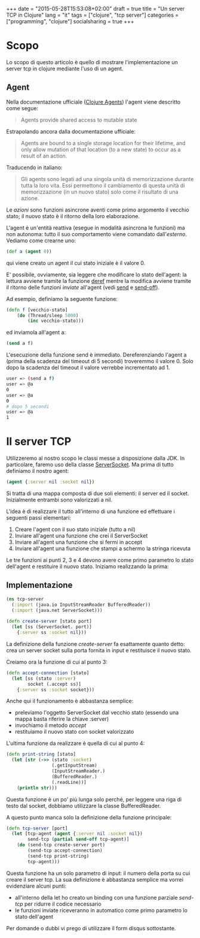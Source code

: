 +++
date = "2015-05-28T15:53:08+02:00"
draft = true
title = "Un server TCP in Clojure"
lang = "it"
tags = ["clojure", "tcp server"]
categories = ["programming", "clojure"]
socialsharing = true
+++

# Scopo
Lo scopo di questo articolo è quello di mostrare l'implementazione un server tcp in clojure mediante l'uso di un agent.
## Agent
Nella documentazione ufficiale ([Clojure Agents]) l'agent viene descritto come segue:

> Agents provide shared access to mutable state

Estrapolando ancora dalla documentazione ufficiale:

>Agents are bound to a single storage location for their lifetime, and only allow mutation of that location (to a new state) to occur as a result of an action.

Traducendo in italiano:

>Gli agents sono legati ad una singola unità di memorizzazione durante tutta la loro vita. Essi permettono il cambiamento di questa unità di memorizzazione (in un nuovo stato) solo come il risultato di una azione.

Le *azioni* sono funzioni asincrone aventi come primo argomento il vecchio stato; il nuovo stato è il ritorno della loro elaborazione.

L'agent è un'entità reattiva (esegue in modalità asincrona le funzioni) ma non autonoma: tutto il suo comportamento viene comandato dall'*esterno*. Vediamo come crearne uno:

```clojure
(def a (agent 0))
```
qui viene creato un agent il cui stato iniziale è il valore 0.

E' possibile, ovviamente, sia leggere che modificare lo stato dell'agent: la lettura avviene tramite la funzione [deref] mentre la modifica avviene tramite il ritorno delle funzioni *inviate* all'agent (vedi [send] e [send-off]).

Ad esempio, definiamo la seguente funzione:

```clojure
(defn f [vecchio-stato]
	(do (Thread/sleep 5000)
	    (inc vecchio-stato)))
```
ed inviamola all'agent a:

```clojure
(send a f)
```
L'esecuzione della funzione send è immediato. Dereferenziando l'agent a (prima della scadenza del timeout di 5 secondi) troveremmo il valore 0. Solo dopo la scadenza del timeout il valore verrebbe incrementato ad 1.


```sh
user => (send a f)
user => @a
0
user => @a
0
# dopo 5 secondi
user => @a
1
```

# Il server TCP
Utilizzeremo al nostro scopo le classi messe a disposizione dalla JDK. In particolare, faremo uso della classe [ServerSocket]. Ma prima di tutto definiamo il nostro agent:

```clojure
(agent {:server nil :socket nil})
```
Si tratta di una mappa composta di due soli elementi: il server ed il socket. Inizialmente entrambi sono valorizzati a nil.

L'idea è di realizzare il tutto all'interno di una funzione ed effettuare i seguenti passi elementari:

1. Creare l'agent con il suo stato iniziale (tutto a nil)
2. Inviare all'agent una funzione che crei il ServerSocket
3. Inviare all'agent una funzione che si fermi in accept
4. Inviare all'agent una fiunzione che stampi a schermo la stringa ricevuta

Le tre funzioni ai punti 2, 3 e 4 devono avere come primo parametro lo stato dell'agent e restituire il nuovo stato. Iniziamo realizzando la prima:

## Implementazione

```clojure
(ns tcp-server
  (:import (java.io InputStreamReader BufferedReader))
  (:import (java.net ServerSocket)))
  
(defn create-server [stato port]
  (let [ss (ServerSocket. port)]
    {:server ss :socket nil}))
```
La definizione della funzione *create-server* fa esattamente quanto detto: crea un server socket sulla porta fornita in input e restituisce il nuovo stato.

Creiamo ora la funzione di cui al punto 3:

```clojure
(defn accept-connection [stato]
  (let [ss (stato :server)
        socket (.accept ss)]
    {:server ss :socket socket}))
```
Anche qui il funzionamento è abbastanza semplice:

* preleviamo l'oggetto ServerSocket dal vecchio stato (essendo una mappa basta riferire la chiave :server)
* invochiamo il metodo *accept*
* restituiamo il nuovo stato con socket valorizzato

L'ultima funzione da realizzare è quella di cui al punto 4:

```clojure
(defn print-string [stato]
  (let [str (->> (stato :socket)
                 (.getInputStream)
                 (InputStreamReader.)
                 (BufferedReader.)
                 (.readLine))]
    (println str)))
```
Questa funzione è un po' più lunga solo perché, per leggere una riga di testo dal socket, dobbiamo utilizzare la classe BufferedReader.

A questo punto manca solo la definizione della funzione principale:

```clojure
(defn tcp-server [port]
  (let [tcp-agent (agent {:server nil :socket nil})
        send-tcp (partial send-off tcp-agent)]
    (do (send-tcp create-server port)
        (send-tcp accept-connection)
        (send-tcp print-string)
        tcp-agent)))
```
Questa funzione ha un solo parametro di input: il numero della porta su cui creare il server tcp. La sua definizione è abbastanza semplice ma vorrei evidenziare alcuni punti:

* all'interno della let ho creato un binding con una funzione parziale *send-tcp* per ridurre il codice necessario
* le funzioni inviate riceveranno in automatico come primo parametro lo stato dell'agent

 Per domande o dubbi vi prego di utilizzare il form disqus sottostante.

[Clojure Agents]:http://clojure.org/agents
[deref]:http://clojuredocs.org/clojure.core/deref
[send]:http://clojuredocs.org/clojure_core/clojure.core/send
[send-off]:http://clojuredocs.org/clojure_core/clojure.core/send-off
[ServerSocket]:http://docs.oracle.com/javase/7/docs/api/java/net/ServerSocket.html

